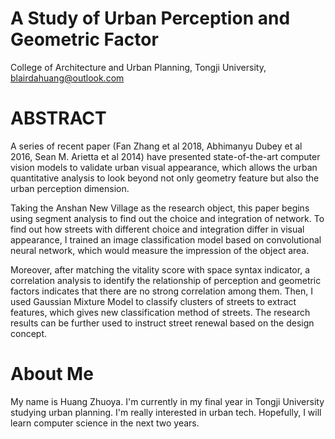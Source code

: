 # A Study of Urban Perception and Geometric Factor
College of Architecture and Urban Planning, Tongji University, blairdahuang@outlook.com
# ABSTRACT 
A series of recent paper (Fan Zhang et al 2018, Abhimanyu Dubey et al 2016,  Sean M. Arietta et al 2014) have presented state-of-the-art computer vision models to validate urban visual appearance, which allows the urban quantitative analysis to look beyond not only geometry feature but also the urban perception dimension. 

Taking the Anshan New Village as the research object, this paper begins using segment analysis to find out the choice and integration of network. To find out how streets with different choice and integration differ in visual appearance, I trained an image classification model based on convolutional neural network, which would measure the impression of the object area. 

Moreover, after matching the vitality score with space syntax indicator, a correlation analysis to identify the relationship of perception and geometric factors indicates that there are no strong correlation among them. Then, I used Gaussian Mixture Model to classify clusters of streets to extract features, which gives new classification method of streets. The research results can be further used to instruct street renewal based on the design concept.

# About Me
My name is Huang Zhuoya. I'm currently in my final year in Tongji University studying urban planning. I'm really interested in urban tech. Hopefully, I will learn computer science in the next two years.
